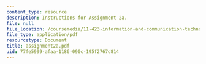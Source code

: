 ```yaml
---
content_type: resource
description: Instructions for Assignment 2a.
file: null
file_location: /coursemedia/11-423-information-and-communication-technologies-in-community-development-spring-2004/77fe5999afaa1186090c195f2767d814_assignment2a.pdf
file_type: application/pdf
resourcetype: Document
title: assignment2a.pdf
uid: 77fe5999-afaa-1186-090c-195f2767d814
---
```

